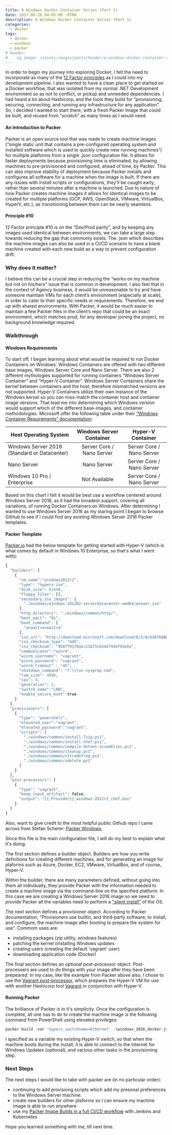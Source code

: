 ```yaml
---
title: A Windows Docker Container Series (Part 1)
date: 2017-06-26 04:05:00 -0700
description: A Windows Docker Container Series (Part 1)
categories: 
  - docker
tags:
  - docker
  - windows
  - packer
# header:
#    og_image: /assets/images/posts/header/a-windows-docker-container-series-part-1.png
---
```


In order to begin my journey into exploring Docker, I felt the need to incorporate as many of the [12 Factor principles](https://12factor.net) as I could into my development pipeline. I also wanted to have a clean place to get started on a Docker workflow, that was isolated from my normal .NET Development environment so as not to conflict, or pickup and unneeded dependencies. I had heard a lot about Hashicorp, and the tools they build for “provisioning, securing, connecting, and running any infrastructure for any application”. So, I decided I wanted to start there, with a fresh Packer Image that could be built, and reused from “scratch” as many times as I would need.

#### An Introduction to Packer
Packer is an open source tool that was made to create machine images (“single static unit that contains a pre-configured operating system and installed software which is used to quickly create new running machines”) for multiple platforms from a single .json configuration file. It allows for faster deployments because provisioning time is eliminated, by allowing machines to pre-provisioned and configured, ahead of time, by Packer. This can also improve stability of deployment because Packer installs and configures all software for a machine when the image is built. If there are any issues with install scripts or configurations, they'll be caught early, rather than several minutes after a machine is launched. Due to nature of how Packer creates machine images it allows for identical images to be created for multiple platforms (GCP, AWS, OpenStack, VMware, VirtualBox, HyperV, etc.), as transitioning between them can be nearly seamless.
#### Principle #10
12 Factor principle #10 is on the “Dev/Prod parity”, and by keeping any images used identical between environments, we can take a large step towards reducing the gap that commonly exists. The. json which describes the machine images can also be used in a CI/CD scenario to have a blank machine created with each new build as a way to prevent configuration drift.

### Why does it matter?
I believe this can be a crucial step in reducing the “works on my machine but not on his/hers” issue that is common in development. I also feel that in the context of Agency business, it would be unreasonable to try and have someone maintain VMs for each client’s environment (especially at scale), in order to cater to their specific needs or requirements. Therefore, we end up with shared environments. With Packer, it would be much easier to maintain a few Packer files in the client’s repo that could be an exact environment, which matches prod, for any developer joining the project, no background knowledge required.

### Walkthrough
#### Windows Requirements
To start off, I began learning about what would be required to run Docker Containers on Windows. Windows Containers are offered with two different base images, Windows Server Core and Nano Server. There are also 2 different mythologies supported for running containers “Windows Server Container” and “Hyper-V Container”. Windows Server Containers share the kernel between containers and the host, therefore mismatched versions are not supported. Hyper-V Containers utilize their own instance of the Windows kernel so you can miss-match the container host and container image versions. That lead me into determining which Windows version would support which of the different base-images, and container methodologies. Microsoft offer the following table under their [“Windows Container Requirements” documentation](https://docs.microsoft.com/en-us/virtualization/windowscontainers/deploy-containers/system-requirements):

| Host Operating System                    | Windows Server Container  |     Hyper-V Container     |
| ---------------------------------------- | :-----------------------: | :-----------------------: |
| Windows Server 2016 (Standard or Datacenter) | Server Core / Nano Server | Server Core / Nano Server |
| Nano Server                              |        Nano Server        | Server Core / Nano Server |
| Windows 10 Pro / Enterprise              |       Not Available       | Server Core / Nano Server |

Based on this chart I felt it would be best use a workflow centered around Windows Server 2016, as it had the broadest support, covering all variations, of running Docker Containers on Windows.
After determining I wanted to use Windows Server 2016 as my staring point I began to browse GitHub to see if I could find any existing Windows Server 2016 Packer templates.

#### Packer Template
[Packer.io](https://www.packer.io/docs/builders/hyperv-iso.html) had the below template for getting started with Hyper-V (which is what comes by default in Windows 10 Enterprise, so that's what I went with):

```javascript
{
  "builders": [
    {
      "vm_name":"windows2012r2",
      "type": "hyperv-iso",
      "disk_size": 61440,
      "floppy_files": [],
      "secondary_iso_images": [
        "./windows/windows-2012R2-serverdatacenter-amd64/answer.iso"
      ],
      "http_directory": "./windows/common/http/",
      "boot_wait": "0s",
      "boot_command": [
        "a<wait>a<wait>a"
      ],
      "iso_url": "http://download.microsoft.com/download/6/2/A/62A76ABB-9990-4EFC-A4FE-C7D698DAEB96/9600.16384.WINBLUE_RTM.130821-1623_X64FRE_SERVER_EVAL_EN-US-IRM_SSS_X64FREE_EN-US_DV5.ISO",
      "iso_checksum_type": "md5",
      "iso_checksum": "458ff91f8abc21b75cb544744bf92e6a",
      "communicator":"winrm",
      "winrm_username": "vagrant",
      "winrm_password": "vagrant",
      "winrm_timeout" : "4h",
      "shutdown_command": "f:\\run-sysprep.cmd",  
      "ram_size": 4096,
      "cpu": 4,
      "generation": 2,
      "switch_name":"LAN",
      "enable_secure_boot":true
    }
  ],
  "provisioners": [
    {
      "type": "powershell",
      "elevated_user":"vagrant",
      "elevated_password":"vagrant",
      "scripts": [
        "./windows/common/install-7zip.ps1",
        "./windows/common/install-chef.ps1",
        "./windows/common/compile-dotnet-assemblies.ps1",
        "./windows/common/cleanup.ps1",
        "./windows/common/ultradefrag.ps1",
        "./windows/common/sdelete.ps1"
      ]
    }
  ],
  "post-processors": [
    {
      "type": "vagrant",
      "keep_input_artifact": false,
      "output": "{{.Provider}}_windows-2012r2_chef.box"
    }
  ]
}
```
Also, want to give credit to the most helpful public Github repo I came across from Stefan Scherer: [Packer Windows](https://github.com/StefanScherer/packer-windows).

Since this file is the main configuration file, I will do my best to explain what it's doing.

The first section defines a builder object. Builders are how you write definitions for creating different machines, and for generating an image for plaforms such as Azure, Docker, EC2, VMware, VirtualBox, and of course, Hyper-V.

Within the builder, there are many parameters defined, without going into them all indivdually, they provide Packer with the information needed to create a machine image via the command-line on the specified platform. In this case we are creating a Windows Server 2016 image so we need to provide Packer all the variables need to perform a ["silent install"](https://msdn.microsoft.com/en-us/library/ee251019%28v=bts.10%29.aspx) of the OS.

The next section defines a provisioner object. According to Packer documentation, "Provisioners use builtin, and third-party software, to install, and configure, the machine image after booting to prepare the system for use". Commom uses are:
* installing packages (zip utility, windows features)
* patching the kernel (installing Windows updates
* creating users (creating the default 'vagrant' user)
* downloading application code (Docker)

The final section defines an optional post-processor object. Post-processers are used to do things with your image after they have been prepeared. In my case, like the example from Packer above also, I chose to use the [Vagrant post-processor](https://www.packer.io/docs/post-processors/vagrant.html), which prepares the Hyper-V VM for use with another Hashicorp tool [Vagrant](https://www.vagrantup.com) in conjunction with Hyper-V.

#### Running Packer
The brilliance of Packer is in it's simplicity. Once the configuration is complete, all one has to do to create the machine image is the following command from PowerShell using elevated privileges:
```powershell
packer build -var 'hyperv_switchname=Ethernet' .\windows_2016_docker.json
```
I specified as a variable my exisitng Hyper-V switch, so that when the machine boots during the install, it is able to connect to the internet for Windows Updates (optional), and various other tasks in the provisioning step.

### Next Steps
The next steps I would like to take with packer are (in no particular order):
* continuing to add provisiong scripts which add my presonal preferences to the Windows Server machine.
* create new builders for other plaforms so I can ensure my machine image is able to run anywhere
* use my [Packer Image Builds in a full CI/CD workflow](https://cloud.google.com/solutions/automated-build-images-with-jenkins-kubernetes) with Jenkins and Kubernetes


Hope you learned something with me; till next time.
